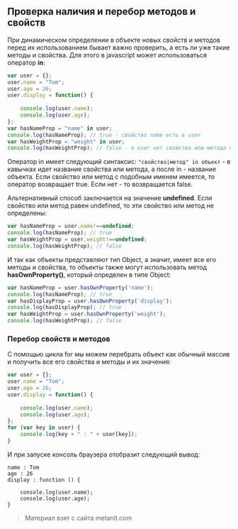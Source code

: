 ## Проверка наличия и перебор методов и свойств

При динамическом определении в объекте новых свойств и методов перед их использованием бывает важно проверить, а есть ли уже такие методы и свойства. Для этого в javascript может использоваться оператор **in**:

```js
var user = {};
user.name = "Tom";
user.age = 26;
user.display = function() {
    
    console.log(user.name);
    console.log(user.age);
};
var hasNameProp = "name" in user;
console.log(hasNameProp); // true - свойство name есть в user
var hasWeightProp = "weight" in user;
console.log(hasWeightProp); // false - в user нет свойства или метода под названием weight
```

Оператор in имеет следующий синтаксис: `"свойство|метод" in объект` - в кавычках идет название свойства или метода, а после in - название объекта. Если свойство или метод с подобным именем имеется, то оператор возвращает true. Если нет - то возвращается false.

Альтернативный способ заключается на значение **undefined**. Если свойство или метод равен undefined, то эти свойство или метод не определены:

```js
var hasNameProp = user.name!==undefined;
console.log(hasNameProp); // true
var hasWeightProp = user.weight!==undefined;
console.log(hasWeightProp); // false
```

И так как объекты представляют тип Object, а значит, имеет все его методы и свойства, то объекты также могут использовать метод **hasOwnProperty()**, который определен в типе Object:

```js
var hasNameProp = user.hasOwnProperty('name');
console.log(hasNameProp); // true
var hasDisplayProp = user.hasOwnProperty('display');
console.log(hasDisplayProp); // true
var hasWeightProp = user.hasOwnProperty('weight');
console.log(hasWeightProp); // false
```

### Перебор свойств и методов

С помощью цикла for мы можем перебрать объект как обычный массив и получить все его свойства и методы и их значения:

```js
var user = {};
user.name = "Tom";
user.age = 26;
user.display = function() {
    
    console.log(user.name);
    console.log(user.age);
};
for (var key in user) {
    console.log(key + " : " + user[key]);
}
```

И при запуске консоль браузера отобразит следующий вывод:

```browser
name : Tom
age : 26
display : function () {
    
    console.log(user.name);
    console.log(user.age);
}
```


> Материал взят с сайта metanit.com
